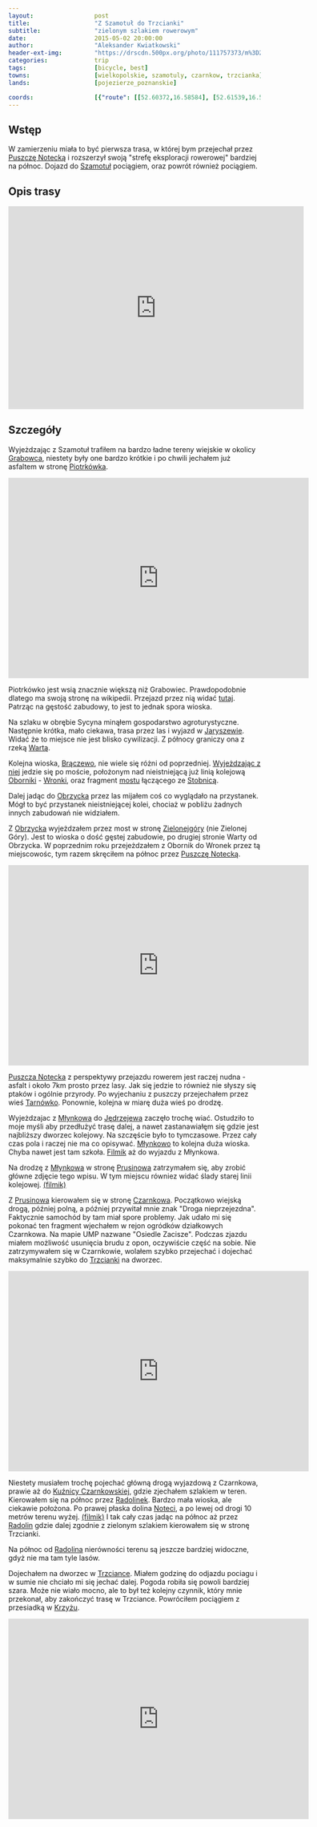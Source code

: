 ```yaml
---
layout:                 post
title:                  "Z Szamotuł do Trzcianki"
subtitle:               "zielonym szlakiem rowerowym"
date:                   2015-05-02 20:00:00
author:                 "Aleksander Kwiatkowski"
header-ext-img:         "https://drscdn.500px.org/photo/111757373/m%3D2048/76b4921e336aac1ba799ff54684fcf00"
categories:             trip
tags:                   [bicycle, best]
towns:                  [wielkopolskie, szamotuly, czarnkow, trzcianka]
lands:                  [pojezierze_poznanskie]

coords:                 [{"route": [[52.60372,16.58584], [52.61539,16.57640], [52.64452,16.58232], [52.64363,16.59691], [52.66597,16.62463], [52.66862,16.63957], [52.70104,16.60360], [52.70863,16.58584], [52.70852,16.52404], [52.71284,16.52292], [52.71383,16.53262], [52.75260,16.54979], [52.75764,16.56129], [52.76086,16.56198], [52.77187,16.59167], [52.77706,16.59794], [52.77846,16.60472], [52.80831,16.63261], [52.82589,16.61468], [52.84383,16.60987], [52.85461,16.56120], [52.86793,16.55949], [52.89373,16.55322], [52.90496,16.56446], [52.90553,16.55820], [52.92147,16.54206], [52.93565,16.53897], [52.94475,16.52438], [52.94610,16.53013], [52.95887,16.53108], [52.98099,16.54884], [53.01090,16.54369], [53.02170,16.49365], [53.02123,16.47537], [53.03537,16.46782]], "type": "bicycle"}]
---
```


[wiki-puszcza-notecka]:         https://pl.wikipedia.org/wiki/Puszcza_Notecka
[wiki-szamotuly]:               https://pl.wikipedia.org/wiki/Szamotu%C5%82y
[wiki-piotrkowko]:              https://pl.wikipedia.org/wiki/Piotrk%C3%B3wko_(wojew%C3%B3dztwo_wielkopolskie)
[wiki-jaryszewo]:               https://pl.wikipedia.org/wiki/Jaryszewo
[wiki-warta]:                   https://pl.wikipedia.org/wiki/Warta
[wiki-braczewo]:                https://pl.wikipedia.org/wiki/Br%C4%85czewo
[wiki-oborniki]:                https://pl.wikipedia.org/wiki/Oborniki
[wiki-wronki]:                  https://pl.wikipedia.org/wiki/Wronki
[wiki-zielonagora]:             https://pl.wikipedia.org/wiki/Zielonag%C3%B3ra
[wiki-stobnica]:                https://pl.wikipedia.org/wiki/Stobnica_(wojew%C3%B3dztwo_wielkopolskie)
[wiki-tarnowko]:                https://pl.wikipedia.org/wiki/Tarn%C3%B3wko_(wojew%C3%B3dztwo_wielkopolskie)
[wiki-obrzycko]:                https://pl.wikipedia.org/wiki/Obrzycko
[wiki-mlynkowo]:                https://pl.wikipedia.org/wiki/M%C5%82ynkowo_(powiat_czarnkowsko-trzcianecki)
[wiki-jedrzejewo]:              https://pl.wikipedia.org/wiki/J%C4%99drzejewo_(gmina_Lubasz)
[wiki-czarnkow]:                https://pl.wikipedia.org/wiki/Czarnk%C3%B3w
[wiki-prusinowo]:               https://pl.wikipedia.org/wiki/Prusinowo_(powiat_czarnkowsko-trzcianecki)
[wiki-kuznica-czarnk]:          https://pl.wikipedia.org/wiki/Ku%C5%BAnica_Czarnkowska
[wiki-radolinek]:               https://pl.wikipedia.org/wiki/Radolinek
[wiki-notec]:                   https://pl.wikipedia.org/wiki/Note%C4%87
[wiki-radolin]:                 https://pl.wikipedia.org/wiki/Radolin_(wojew%C3%B3dztwo_wielkopolskie)
[wiki-krzyz]:                   https://pl.wikipedia.org/wiki/Krzy%C5%BC_Wielkopolski
[wiki-trzcianka]:               https://pl.wikipedia.org/wiki/Trzcianka

[ump-grabowiec]:                http://mapa.ump.waw.pl/ump-www/?zoom=14&lat=52.6442&lon=16.58207&layers=B000000FFFFTFF&mlat=52.64503&mlon=16.58208&mbody=Grabowiec

[most-stobnica]:                http://www.oborniki.com.pl/historia/wsie/stobnica-most.php

[vimeo-1]:                      https://vimeo.com/126749638
[vimeo-2]:                      https://vimeo.com/126837026
[vimeo-3]:                      https://vimeo.com/126846030
[vimeo-4]:                      https://vimeo.com/126865029
[vimeo-5]:                      https://vimeo.com/126913457
[vimeo-6]:                      https://vimeo.com/126939901
[vimeo-7]:                      https://vimeo.com/126940266
[vimeo-8]:                      https://vimeo.com/126955487
[vimeo-9]:                      https://vimeo.com/127342600

Wstęp
-----

W zamierzeniu miała to być pierwsza trasa, w której bym przejechał przez [Puszczę Notecką][wiki-puszcza-notecka] i
rozszerzył swoją "strefę eksploracji rowerowej" bardziej na północ. Dojazd do [Szamotuł][wiki-szamotuly] pociągiem,
oraz powrót również pociągiem.

Opis trasy
----------

<iframe height='405' width='590' frameborder='0' allowtransparency='true' scrolling='no' src='https://www.strava.com/activities/296768033/embed/ea331c325326e0f22dea4df45730b0b85b87829f'></iframe>

Szczegóły
---------

Wyjeżdzając z Szamotuł trafiłem na bardzo ładne tereny wiejskie w okolicy [Grabowca][ump-grabowiec], niestety
były one bardzo krótkie i po chwili jechałem już asfaltem w stronę [Piotrkówka][wiki-piotrkowko].

<div class="vimeo"><iframe src='http://player.vimeo.com/video/126749638' width="600" height="400" frameborder="0" webkitAllowFullScreen mozallowfullscreen allowFullScreen> </iframe></div>


Piotrkówko jest wsią znacznie większą niż Grabowiec. Prawdopodobnie dlatego ma swoją stronę na wikipedii. Przejazd przez nią widać
[tutaj][vimeo-2]. Patrząc na gęstość zabudowy, to jest to jednak spora wioska.

Na szlaku w obrębie Sycyna
minąłem gospodarstwo agroturystyczne. Następnie krótka, mało ciekawa, trasa przez las i wyjazd
w [Jaryszewie][wiki-jaryszewo]. Widać że to miejsce nie jest blisko cywilizacji. Z północy graniczy ona z
rzeką [Wartą][wiki-warta].

Kolejna wioska, [Brączewo][wiki-braczewo], nie wiele się różni od poprzedniej. [Wyjeżdzając z niej][vimeo-3] jedzie się po moście,
położonym nad nieistniejącą już linią kolejową [Oborniki][wiki-oborniki] - [Wronki][wiki-wronki],
oraz fragment [mostu][most-stobnica] łączącego ze [Stobnicą][wiki-stobnica].

Dalej jadąc do [Obrzycka][wiki-obrzycko] przez las mijałem coś co wyglądało na przystanek. Mógł to być przystanek
nieistniejącej kolei, chociaż w pobliżu żadnych innych zabudowań nie widziałem.

Z [Obrzycka][wiki-obrzycko] wyjeżdzałem przez most w stronę [Zielonejgóry][wiki-zielonagora] (nie Zielonej Góry).
Jest to wioska o dość gęstej zabudowie, po drugiej stronie Warty od Obrzycka. W poprzednim roku przejeżdzałem z Obornik
do Wronek przez tą miejscowośc, tym razem skręciłem na północ przez [Puszczę Notecką][wiki-puszcza-notecka].

<div class="vimeo"><iframe src='http://player.vimeo.com/video/126865029' width="600" height="400" frameborder="0" webkitAllowFullScreen mozallowfullscreen allowFullScreen> </iframe></div>

[Puszcza Notecka][wiki-puszcza-notecka] z perspektywy przejazdu rowerem jest raczej nudna - asfalt i około 7km prosto przez
lasy. Jak się jedzie to również nie słyszy się ptaków i ogólnie przyrody. Po wyjechaniu z puszczy przejechałem przez wieś
[Tarnówko][wiki-tarnowko]. Ponownie, kolejna w miarę duża wieś po drodzę.

Wyjeżdzajac z [Młynkowa][wiki-mlynkowo] do [Jędrzejewa][wiki-jedrzejewo] zaczęło trochę wiać. Ostudziło to moje myśli aby
przedłużyć trasę dalej, a nawet zastanawiałęm się gdzie jest najbliższy dworzec kolejowy. Na szczęście było to tymczasowe.
Przez cały czas pola i raczej nie ma co opisywać. [Młynkowo][wiki-mlynkowo] to kolejna duża wioska. Chyba nawet jest tam
szkoła. [Filmik][vimeo-5] aż do wyjazdu z Młynkowa.

Na drodzę z [Młynkowa][wiki-mlynkowo] w stronę [Prusinowa][wiki-prusinowo] zatrzymałem się, aby zrobić główne zdjęcie tego wpisu.
W tym miejscu równiez widać ślady starej linii kolejowej. [(filmik)][vimeo-6]

Z [Prusinowa][wiki-prusinowo] kierowałem się w stronę [Czarnkowa][wiki-czarnkow]. Początkowo wiejską drogą, później polną, a
później przywitał mnie znak "Droga nieprzejezdna". Faktycznie samochód by tam miał spore problemy. Jak udało mi się pokonać
ten fragment wjechałem w rejon ogródków działkowych Czarnkowa. Na mapie UMP nazwane "Osiedle Zacisze". Podczas zjazdu miałem
możliwość usunięcia brudu z opon, oczywiście część na sobie. Nie zatrzymywałem się w Czarnkowie, wolałem szybko przejechać
i dojechać maksymalnie szybko do [Trzcianki][wiki-trzcianka] na dworzec.

<div class="vimeo"><iframe src='http://player.vimeo.com/video/126940266' width="600" height="400" frameborder="0" webkitAllowFullScreen mozallowfullscreen allowFullScreen> </iframe></div>

Niestety musiałem trochę pojechać główną drogą wyjazdową z Czarnkowa, prawie aż do [Kuźnicy Czarnkowskiej][wiki-kuznica-czarnk],
gdzie zjechałem szlakiem w teren. Kierowałem się na północ przez [Radolinek][wiki-radolinek]. Bardzo mała wioska, ale
ciekawie położona. Po prawej płaska dolina [Noteci][wiki-notec], a po lewej od drogi 10 metrów terenu wyżej. [(filmik)][vimeo-8] I tak cały czas
jadąc na północ aż przez [Radolin][wiki-radolin] gdzie dalej zgodnie z zielonym szlakiem kierowałem się w stronę Trzcianki.

Na północ od [Radolina][wiki-radolin] nierówności terenu są jeszcze bardziej widoczne, gdyż nie ma tam tyle lasów.

Dojechałem na dworzec w [Trzciance][wiki-trzcianka]. Miałem godzinę do odjazdu pociagu i w sumie nie chciało mi się jechać
dalej. Pogoda robiła się powoli bardziej szara. Może nie wiało mocno, ale to był też kolejny czynnik, który mnie przekonał, aby
zakończyć trasę w Trzciance. Powróciłem pociągiem z przesiadką w [Krzyżu][wiki-krzyz].

<div class="vimeo"><iframe src='http://player.vimeo.com/video/127342600' width="600" height="400" frameborder="0" webkitAllowFullScreen mozallowfullscreen allowFullScreen> </iframe></div>

